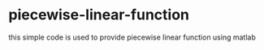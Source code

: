# piecewise-linear-function
this simple code is used to provide piecewise linear function using matlab
